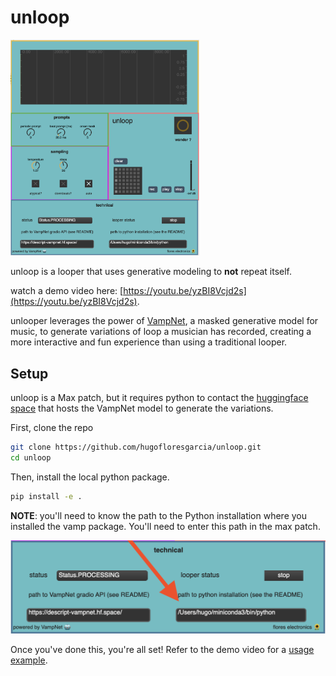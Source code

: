 # unloop

<img src="assets/fullUI.png" width="60%">

unloop is a looper that uses generative modeling to **not** repeat itself.

watch a demo video here: [https://youtu.be/yzBI8Vcjd2s](https://youtu.be/yzBI8Vcjd2s). 

unlooper leverages the power of [VampNet](https://hugo-does-things.notion.site/VampNet-Music-Generation-via-Masked-Acoustic-Token-Modeling-e37aabd0d5f1493aa42c5711d0764b33), a masked generative model for music, to generate variations of loop a musician has recorded, creating a more interactive and fun experience than using a traditional looper. 


## Setup 

unloop is a Max patch, but it requires python to contact the [huggingface space](https://huggingface.co/spaces/descript/vampnet) that hosts the VampNet model to generate the variations. 

First, clone the repo
```bash
git clone https://github.com/hugofloresgarcia/unloop.git
cd unloop
```


Then, install the local python package. 
```bash
pip install -e .
```

**NOTE**: you'll need to know the path to the Python installation where you installed the vamp package. You'll need to enter this path in the max patch. 

![python-path](assets/pythoninstall.png)



Once you've done this, you're all set! Refer to the demo video for a [usage example](https://youtu.be/yzBI8Vcjd2s). 